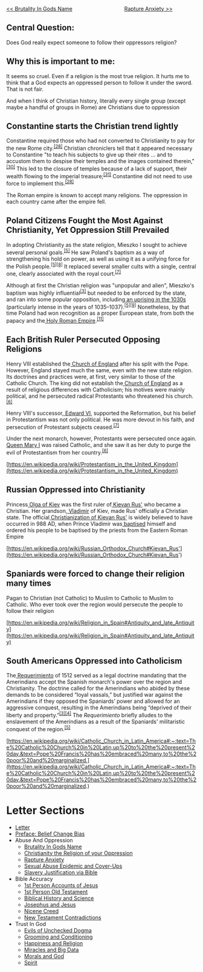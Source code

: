 [<< Brutality In Gods Name](https://letter-to-christian-scholars.github.io/Letter-to-Christian-Scholars/Brutality-In-Gods-Name.html)
&nbsp;&nbsp;&nbsp;&nbsp;&nbsp;&nbsp;&nbsp;&nbsp;&nbsp;&nbsp;&nbsp;&nbsp;&nbsp;&nbsp;&nbsp;&nbsp;&nbsp;&nbsp;&nbsp;&nbsp;&nbsp;&nbsp;&nbsp;&nbsp;&nbsp;&nbsp;&nbsp;&nbsp;&nbsp;&nbsp;&nbsp;&nbsp;&nbsp; 
[Rapture Anxiety >>](https://letter-to-christian-scholars.github.io/Letter-to-Christian-Scholars/Rapture-Anxiety.html)



## **Central Question:**

Does God really expect someone to follow their oppressors religion?


## **Why this is important to me:**

It seems so cruel. Even if a religion is the most true religion. It hurts me to think that a God expects an oppressed person to follow it under the sword. That is not fair.

And when I think of Christian history, literally every single group (except maybe a handful of groups in Rome) are Christians due to oppression


## **Constantine starts the Christian trend lightly**

Constantine required those who had not converted to Christianity to pay for the new Rome city.<sup><a href="https://en.wikipedia.org/wiki/Constantine_the_Great_and_Christianity#cite_note-MacMullan49-28">[28]</a></sup> Christian chroniclers tell that it appeared necessary to Constantine "to teach his subjects to give up their rites ... and to accustom them to despise their temples and the images contained therein,"<sup><a href="https://en.wikipedia.org/wiki/Constantine_the_Great_and_Christianity#cite_note-30">[30]</a></sup> This led to the closure of temples because of a lack of support, their wealth flowing to the imperial treasure;<sup><a href="https://en.wikipedia.org/wiki/Constantine_the_Great_and_Christianity#cite_note-MacMullan50-31">[31]</a></sup> Constantine did not need to use force to implement this.<sup><a href="https://en.wikipedia.org/wiki/Constantine_the_Great_and_Christianity#cite_note-MacMullan49-28">[28]</a></sup>

The Roman empire is known to accept many religions. The oppression in each country came after the empire fell.


## **Poland Citizens Fought the Most Against Christianity, Yet Oppression Still Prevailed**

In adopting Christianity as the state religion, Mieszko I sought to achieve several personal goals.<sup><a href="https://en.wikipedia.org/wiki/Christianization_of_Poland#cite_note-bardach53-54-5">[5]</a></sup> He saw Poland's baptism as a way of strengthening his hold on power, as well as using it as a unifying force for the Polish people.<sup><a href="https://en.wikipedia.org/wiki/Christianization_of_Poland#cite_note-bardach53-54-5">[5][8]</a></sup> It replaced several smaller cults with a single, central one, clearly associated with the royal court.<sup><a href="https://en.wikipedia.org/wiki/Christianization_of_Poland#cite_note-K%C5%82oczowski2000-7">[7]</a></sup>

Although at first the Christian religion was "unpopular and alien", Mieszko's baptism was highly influential<sup><a href="https://en.wikipedia.org/wiki/Christianization_of_Poland#cite_note-LukowskiZawadzki2006-3">[3]</a></sup> but needed to be enforced by the state, and ran into some popular opposition, including[ an uprising in the 1030s](https://en.wikipedia.org/wiki/Pagan_reaction_in_Poland) (particularly intense in the years of 1035–1037).<sup><a href="https://en.wikipedia.org/wiki/Christianization_of_Poland#cite_note-bardach53-54-5">[5][9]</a></sup> Nonetheless, by that time Poland had won recognition as a proper European state, from both the papacy and the[ Holy Roman Empire](https://en.wikipedia.org/wiki/Holy_Roman_Empire).<sup><a href="https://en.wikipedia.org/wiki/Christianization_of_Poland#cite_note-Prazmowska2011-11">[11]</a></sup>


## **Each British Ruler Persecuted Opposing Religions**

Henry VIII established the[ Church of England](https://en.wikipedia.org/wiki/Church_of_England) after his split with the Pope. However, England stayed much the same, even with the new state religion. Its doctrines and practices were, at first, very similar to those of the Catholic Church. The king did not establish the[ Church of England](https://en.wikipedia.org/wiki/Church_of_England) as a result of religious differences with Catholicism; his motives were mainly political, and he persecuted radical Protestants who threatened his church.<sup><a href="https://en.wikipedia.org/wiki/Protestantism_in_the_United_Kingdom#cite_note-Ferm-6">[6]</a></sup>

Henry VIII's successor,[ Edward VI](https://en.wikipedia.org/wiki/Edward_VI), supported the Reformation, but his belief in Protestantism was not only political. He was more devout in his faith, and persecution of Protestant subjects ceased.<sup><a href="https://en.wikipedia.org/wiki/Protestantism_in_the_United_Kingdom#cite_note-history-7">[7]</a></sup>

Under the next monarch, however, Protestants were persecuted once again.[ Queen Mary I](https://en.wikipedia.org/wiki/Mary_I_of_England) was raised Catholic, and she saw it as her duty to purge the evil of Protestantism from her country.<sup><a href="https://en.wikipedia.org/wiki/Protestantism_in_the_United_Kingdom#cite_note-Ferm-6">[6]</a></sup>

[https://en.wikipedia.org/wiki/Protestantism_in_the_United_Kingdom](https://en.wikipedia.org/wiki/Protestantism_in_the_United_Kingdom)


## **Russian Oppressed into Christianity**

Princess[ Olga of Kiev](https://en.wikipedia.org/wiki/Olga_of_Kiev) was the first ruler of[ Kievan Rus'](https://en.wikipedia.org/wiki/Kievan_Rus%27) who became a Christian. Her grandson,[ Vladimir](https://en.wikipedia.org/wiki/Vladimir_the_Great) of Kiev, made Rus' officially a Christian state. The official[ Christianization of Kievan Rus'](https://en.wikipedia.org/wiki/Christianization_of_Kievan_Rus%27) is widely believed to have occurred in 988 AD, when Prince Vladimir was[ baptised](https://en.wikipedia.org/wiki/Baptism) himself and ordered his people to be baptised by the priests from the Eastern Roman Empire

[https://en.wikipedia.org/wiki/Russian_Orthodox_Church#Kievan_Rus'](https://en.wikipedia.org/wiki/Russian_Orthodox_Church#Kievan_Rus')


## **Spaniards were forced to change their religion many times**

Pagan to Christian (not Catholic) to Muslim to Catholic to Muslim to Catholic. Who ever took over the region would persecute the people to follow their religion

[https://en.wikipedia.org/wiki/Religion_in_Spain#Antiquity_and_late_Antiquity](https://en.wikipedia.org/wiki/Religion_in_Spain#Antiquity_and_late_Antiquity)


## **South Americans Oppressed into Catholicism**

The[ Requerimiento](https://en.wikipedia.org/wiki/Requerimiento) of 1512 served as a legal doctrine mandating that the Amerindians accept the Spanish monarch's power over the region and Christianity. The doctrine called for the Amerindians who abided by these demands to be considered “loyal vassals,” but justified war against the Amerindians if they opposed the Spaniards’ power and allowed for an aggressive conquest, resulting in the Amerindians being “deprived of their liberty and property.”<sup><a href="https://en.wikipedia.org/wiki/Catholic_Church_in_Latin_America#cite_note-3">[3][4]</a></sup> The _Requerimiento_ briefly alludes to the enslavement of the Amerindians as a result of the Spaniards' militaristic conquest of the region.<sup><a href="https://en.wikipedia.org/wiki/Catholic_Church_in_Latin_America#cite_note-5">[5]</a></sup>

[https://en.wikipedia.org/wiki/Catholic_Church_in_Latin_America#:~:text=The%20Catholic%20Church%20in%20Latin,up%20to%20the%20present%20day.&text=Pope%20Francis%20has%20embraced%20many,to%20the%20poor%20and%20marginalized.](https://en.wikipedia.org/wiki/Catholic_Church_in_Latin_America#:~:text=The%20Catholic%20Church%20in%20Latin,up%20to%20the%20present%20day.&text=Pope%20Francis%20has%20embraced%20many,to%20the%20poor%20and%20marginalized.)




# Letter Sections
- [Letter](https://letter-to-christian-scholars.github.io/Letter-to-Christian-Scholars/index.html)
- [Preface: Belief Change Bias](https://letter-to-christian-scholars.github.io/Letter-to-Christian-Scholars/preface.html)
- Abuse And Oppression
  * [Brutality In Gods Name](https://letter-to-christian-scholars.github.io/Letter-to-Christian-Scholars/Brutality-In-Gods-Name.html)
  * [Christianity the Religion of your Oppression](https://letter-to-christian-scholars.github.io/Letter-to-Christian-Scholars/Christianity-The-Religion-Of-Your-Oppression.html)
  * [Rapture Anxiety](https://letter-to-christian-scholars.github.io/Letter-to-Christian-Scholars/Rapture-Anxiety.html)
  * [Sexual Abuse Epidemic and Cover-Ups](https://letter-to-christian-scholars.github.io/Letter-to-Christian-Scholars/Sexual-Abuse-Epidemic-And-Cover-Ups.html)
  * [Slavery Justification via Bible](https://letter-to-christian-scholars.github.io/Letter-to-Christian-Scholars/Slavery-Justification-Via-Bible.html)
- Bible Accuracy
  * [1st Person Accounts of Jesus](https://letter-to-christian-scholars.github.io/Letter-to-Christian-Scholars/1st-Person-Accounts-Of-Jesus.html)
  * [1st Person Old Testament](https://letter-to-christian-scholars.github.io/Letter-to-Christian-Scholars/1st-Person-Old-Testament.html)
  * [Biblical History and Science](https://letter-to-christian-scholars.github.io/Letter-to-Christian-Scholars/Biblical-History-And-Science.html)
  * [Josephus and Jesus](https://letter-to-christian-scholars.github.io/Letter-to-Christian-Scholars/Josephus-And-Jesus.html)
  * [Nicene Creed](https://letter-to-christian-scholars.github.io/Letter-to-Christian-Scholars/Nicene-Creed.html)
  * [New Testament Contradictions](https://letter-to-christian-scholars.github.io/Letter-to-Christian-Scholars/New-Testament-Contradictions.html)
- Trust In God
  * [Evils of Unchecked Dogma](https://letter-to-christian-scholars.github.io/Letter-to-Christian-Scholars/Evils-Of-Unchecked-Dogma.html)
  * [Grooming and Conditioning](https://letter-to-christian-scholars.github.io/Letter-to-Christian-Scholars/Grooming-And-Conditioning-In-Christianity.html)
  * [Happiness and Religion](https://letter-to-christian-scholars.github.io/Letter-to-Christian-Scholars/Happiness-And-Religion.html)
  * [Miracles and Big Data](https://letter-to-christian-scholars.github.io/Letter-to-Christian-Scholars/Miracles-And-Big-Data.html)
  * [Morals and God](https://letter-to-christian-scholars.github.io/Letter-to-Christian-Scholars/Morals-And-God.html)
  * [Spirit](https://letter-to-christian-scholars.github.io/Letter-to-Christian-Scholars/Spirit.html)
